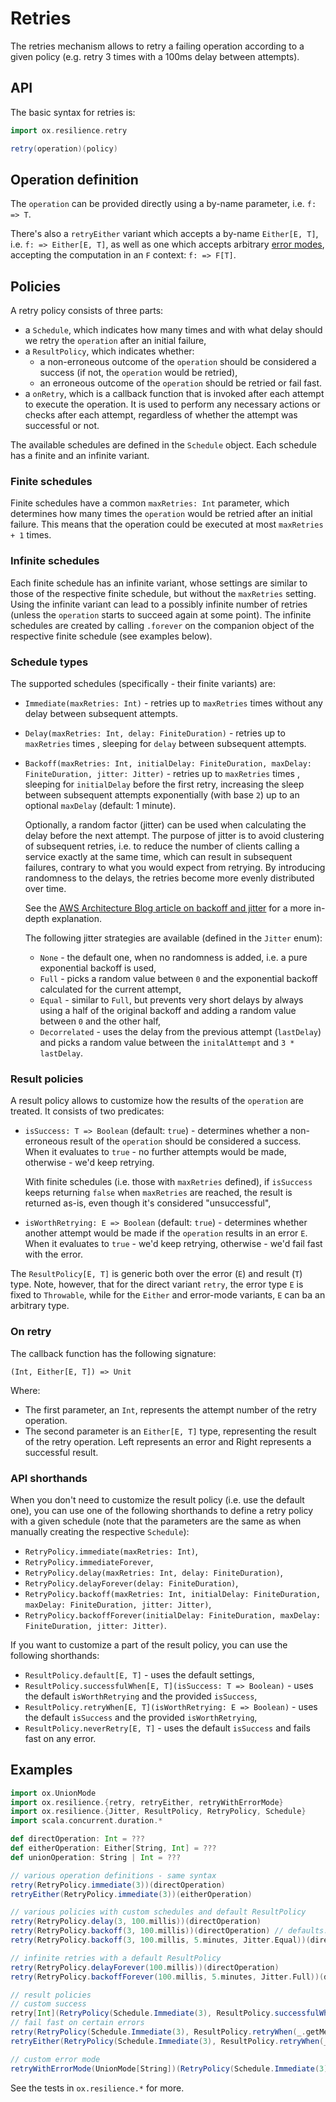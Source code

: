 # Retries

The retries mechanism allows to retry a failing operation according to a given policy (e.g. retry 3 times with a 100ms
delay between attempts).

## API

The basic syntax for retries is:

```scala
import ox.resilience.retry

retry(operation)(policy)
```

## Operation definition

The `operation` can be provided directly using a by-name parameter, i.e. `f: => T`.

There's also a `retryEither` variant which accepts a by-name `Either[E, T]`, i.e. `f: => Either[E, T]`, as well as one
which accepts arbitrary [error modes](basics/error-handling.md), accepting the computation in an `F` context: `f: => F[T]`.

## Policies

A retry policy consists of three parts:

- a `Schedule`, which indicates how many times and with what delay should we retry the `operation` after an initial
  failure,
- a `ResultPolicy`, which indicates whether:
    - a non-erroneous outcome of the `operation` should be considered a success (if not, the `operation` would be
      retried),
    - an erroneous outcome of the `operation` should be retried or fail fast.
- a `onRetry`, which is a callback function that is invoked after each attempt to execute the operation. It is used to
  perform any necessary actions or checks after each attempt, regardless of whether the attempt was successful or not.

The available schedules are defined in the `Schedule` object. Each schedule has a finite and an infinite variant.

### Finite schedules

Finite schedules have a common `maxRetries: Int` parameter, which determines how many times the `operation` would be
retried after an initial failure. This means that the operation could be executed at most `maxRetries + 1` times.

### Infinite schedules

Each finite schedule has an infinite variant, whose settings are similar to those of the respective finite schedule, but
without the `maxRetries` setting. Using the infinite variant can lead to a possibly infinite number of retries (unless
the `operation` starts to succeed again at some point). The infinite schedules are created by calling `.forever` on the
companion object of the respective finite schedule (see examples below).

### Schedule types

The supported schedules (specifically - their finite variants) are:

- `Immediate(maxRetries: Int)` - retries up to `maxRetries` times without any delay between subsequent attempts.
- `Delay(maxRetries: Int, delay: FiniteDuration)` - retries up to `maxRetries` times , sleeping for `delay` between
  subsequent attempts.
- `Backoff(maxRetries: Int, initialDelay: FiniteDuration, maxDelay: FiniteDuration, jitter: Jitter)` - retries up
  to `maxRetries` times , sleeping for `initialDelay` before the first retry, increasing the sleep between subsequent
  attempts exponentially (with base `2`) up to an optional `maxDelay` (default: 1 minute).

  Optionally, a random factor (jitter) can be used when calculating the delay before the next attempt. The purpose of
  jitter is to avoid clustering of subsequent retries, i.e. to reduce the number of clients calling a service exactly at
  the same time, which can result in subsequent failures, contrary to what you would expect from retrying. By
  introducing randomness to the delays, the retries become more evenly distributed over time.

  See
  the [AWS Architecture Blog article on backoff and jitter](https://aws.amazon.com/blogs/architecture/exponential-backoff-and-jitter/)
  for a more in-depth explanation.

  The following jitter strategies are available (defined in the `Jitter` enum):
    - `None` - the default one, when no randomness is added, i.e. a pure exponential backoff is used,
    - `Full` - picks a random value between `0` and the exponential backoff calculated for the current attempt,
    - `Equal` - similar to `Full`, but prevents very short delays by always using a half of the original backoff and
      adding a random value between `0` and the other half,
    - `Decorrelated` - uses the delay from the previous attempt (`lastDelay`) and picks a random value between
      the `initalAttempt` and `3 * lastDelay`.

### Result policies

A result policy allows to customize how the results of the `operation` are treated. It consists of two predicates:

- `isSuccess: T => Boolean` (default: `true`) - determines whether a non-erroneous result of the `operation` should be
  considered a success. When it evaluates to `true` - no further attempts would be made, otherwise - we'd keep retrying.

  With finite schedules (i.e. those with `maxRetries` defined), if `isSuccess` keeps returning `false` when `maxRetries`
  are reached, the result is returned as-is, even though it's considered "unsuccessful",
- `isWorthRetrying: E => Boolean` (default: `true`) - determines whether another attempt would be made if
  the `operation` results in an error `E`. When it evaluates to `true` - we'd keep retrying, otherwise - we'd fail fast
  with the error.

The `ResultPolicy[E, T]` is generic both over the error (`E`) and result (`T`) type. Note, however, that for the direct
variant `retry`, the error type `E` is fixed to `Throwable`, while for the `Either` and error-mode variants, `E` can ba
an arbitrary type.

### On retry

The callback function has the following signature:

```
(Int, Either[E, T]) => Unit
```

Where:
- The first parameter, an `Int`, represents the attempt number of the retry operation.
- The second parameter is an `Either[E, T]` type, representing the result of the retry operation. Left represents an
  error and Right represents a successful result.

### API shorthands

When you don't need to customize the result policy (i.e. use the default one), you can use one of the following
shorthands to define a retry policy with a given schedule (note that the parameters are the same as when manually
creating the respective `Schedule`):

- `RetryPolicy.immediate(maxRetries: Int)`,
- `RetryPolicy.immediateForever`,
- `RetryPolicy.delay(maxRetries: Int, delay: FiniteDuration)`,
- `RetryPolicy.delayForever(delay: FiniteDuration)`,
- `RetryPolicy.backoff(maxRetries: Int, initialDelay: FiniteDuration, maxDelay: FiniteDuration, jitter: Jitter)`,
- `RetryPolicy.backoffForever(initialDelay: FiniteDuration, maxDelay: FiniteDuration, jitter: Jitter)`.

If you want to customize a part of the result policy, you can use the following shorthands:

- `ResultPolicy.default[E, T]` - uses the default settings,
- `ResultPolicy.successfulWhen[E, T](isSuccess: T => Boolean)` - uses the default `isWorthRetrying` and the
  provided `isSuccess`,
- `ResultPolicy.retryWhen[E, T](isWorthRetrying: E => Boolean)` - uses the default `isSuccess` and the
  provided `isWorthRetrying`,
- `ResultPolicy.neverRetry[E, T]` - uses the default `isSuccess` and fails fast on any error.

## Examples

```scala mdoc:compile-only
import ox.UnionMode
import ox.resilience.{retry, retryEither, retryWithErrorMode}
import ox.resilience.{Jitter, ResultPolicy, RetryPolicy, Schedule}
import scala.concurrent.duration.*

def directOperation: Int = ???
def eitherOperation: Either[String, Int] = ???
def unionOperation: String | Int = ???

// various operation definitions - same syntax
retry(RetryPolicy.immediate(3))(directOperation)
retryEither(RetryPolicy.immediate(3))(eitherOperation)

// various policies with custom schedules and default ResultPolicy
retry(RetryPolicy.delay(3, 100.millis))(directOperation)
retry(RetryPolicy.backoff(3, 100.millis))(directOperation) // defaults: maxDelay = 1.minute, jitter = Jitter.None
retry(RetryPolicy.backoff(3, 100.millis, 5.minutes, Jitter.Equal))(directOperation)

// infinite retries with a default ResultPolicy
retry(RetryPolicy.delayForever(100.millis))(directOperation)
retry(RetryPolicy.backoffForever(100.millis, 5.minutes, Jitter.Full))(directOperation)

// result policies
// custom success
retry[Int](RetryPolicy(Schedule.Immediate(3), ResultPolicy.successfulWhen(_ > 0)))(directOperation)
// fail fast on certain errors
retry(RetryPolicy(Schedule.Immediate(3), ResultPolicy.retryWhen(_.getMessage != "fatal error")))(directOperation)
retryEither(RetryPolicy(Schedule.Immediate(3), ResultPolicy.retryWhen(_ != "fatal error")))(eitherOperation)

// custom error mode
retryWithErrorMode(UnionMode[String])(RetryPolicy(Schedule.Immediate(3), ResultPolicy.retryWhen(_ != "fatal error")))(unionOperation)
```

See the tests in `ox.resilience.*` for more.
